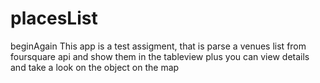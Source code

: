# placesList
beginAgain
This app is a test assigment, that is parse a venues list from foursquare api and show them in the tableview plus you can view details and take a look on the object on the map
